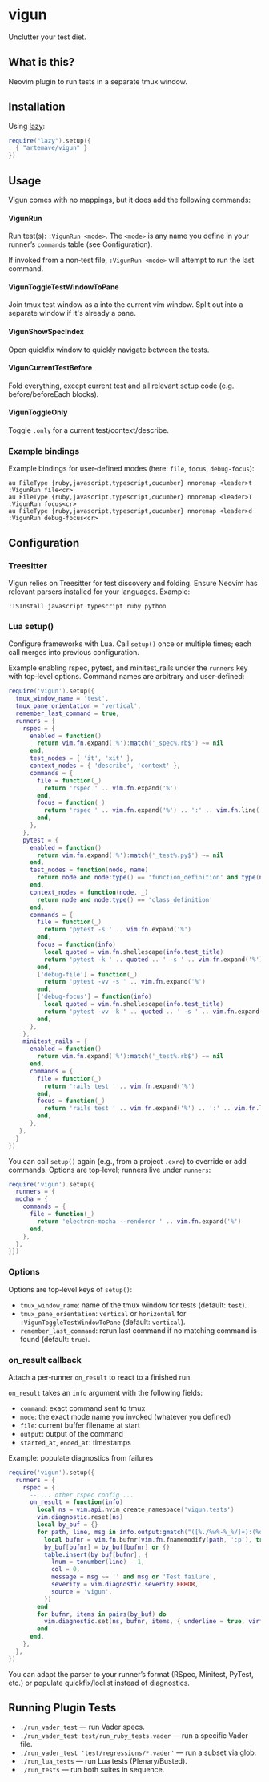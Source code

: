 # vigun
Unclutter your test diet.

## What is this?

Neovim plugin to run tests in a separate tmux window.

## Installation

Using [lazy](https://lazy.folke.io/):

```lua
require("lazy").setup({
  { "artemave/vigun" }
})
```

## Usage

Vigun comes with no mappings, but it does add the following commands:

#### VigunRun

Run test(s): `:VigunRun <mode>`. The `<mode>` is any name you define in your runner’s `commands` table (see Configuration).

If invoked from a non‑test file, `:VigunRun <mode>` will attempt to run the last command.

#### VigunToggleTestWindowToPane

Join tmux test window as a into the current vim window. Split out into a separate window if it's already a pane.

#### VigunShowSpecIndex

Open quickfix window to quickly navigate between the tests.

#### VigunCurrentTestBefore

Fold everything, except current test and all relevant setup code (e.g. before/beforeEach blocks).

#### VigunToggleOnly

Toggle `.only` for a current test/context/describe.

### Example bindings

Example bindings for user‑defined modes (here: `file`, `focus`, `debug-focus`):

```vim script
au FileType {ruby,javascript,typescript,cucumber} nnoremap <leader>t :VigunRun file<cr>
au FileType {ruby,javascript,typescript,cucumber} nnoremap <leader>T :VigunRun focus<cr>
au FileType {ruby,javascript,typescript,cucumber} nnoremap <leader>d :VigunRun debug-focus<cr>
```

## Configuration

### Treesitter

Vigun relies on Treesitter for test discovery and folding. Ensure Neovim has relevant parsers installed for your languages. Example:

```
:TSInstall javascript typescript ruby python
```

### Lua setup()

Configure frameworks with Lua. Call `setup()` once or multiple times; each call merges into previous configuration.

Example enabling rspec, pytest, and minitest_rails under the `runners` key with top‑level options. Command names are arbitrary and user‑defined:

```lua
require('vigun').setup({
  tmux_window_name = 'test',
  tmux_pane_orientation = 'vertical',
  remember_last_command = true,
  runners = {
    rspec = {
      enabled = function()
        return vim.fn.expand('%'):match('_spec%.rb$') ~= nil
      end,
      test_nodes = { 'it', 'xit' },
      context_nodes = { 'describe', 'context' },
      commands = {
        file = function(_)
          return 'rspec ' .. vim.fn.expand('%')
        end,
        focus = function(_)
          return 'rspec ' .. vim.fn.expand('%') .. ':' .. vim.fn.line('.')
        end,
      },
    },
    pytest = {
      enabled = function()
        return vim.fn.expand('%'):match('_test%.py$') ~= nil
      end,
      test_nodes = function(node, name)
        return node and node:type() == 'function_definition' and type(name) == 'string' and name:match('^test_') ~= nil
      end,
      context_nodes = function(node, _)
        return node and node:type() == 'class_definition'
      end,
      commands = {
        file = function(_)
          return 'pytest -s ' .. vim.fn.expand('%')
        end,
        focus = function(info)
          local quoted = vim.fn.shellescape(info.test_title)
          return 'pytest -k ' .. quoted .. ' -s ' .. vim.fn.expand('%')
        end,
        ['debug-file'] = function(_)
          return 'pytest -vv -s ' .. vim.fn.expand('%')
        end,
        ['debug-focus'] = function(info)
          local quoted = vim.fn.shellescape(info.test_title)
          return 'pytest -vv -k ' .. quoted .. ' -s ' .. vim.fn.expand('%')
        end,
      },
    },
    minitest_rails = {
      enabled = function()
        return vim.fn.expand('%'):match('_test%.rb$') ~= nil
      end,
      commands = {
        file = function(_)
          return 'rails test ' .. vim.fn.expand('%')
        end,
        focus = function(_)
          return 'rails test ' .. vim.fn.expand('%') .. ':' .. vim.fn.line('.')
        end,
      },
   },
  }
})
```

You can call `setup()` again (e.g., from a project `.exrc`) to override or add commands. Options are top‑level; runners live under `runners`:

```lua
require('vigun').setup({
  runners = {
  mocha = {
    commands = {
      file = function(_)
        return 'electron-mocha --renderer ' .. vim.fn.expand('%')
      end,
    },
  },
}})
```

### Options

Options are top‑level keys of `setup()`:

- `tmux_window_name`: name of the tmux window for tests (default: `test`).
- `tmux_pane_orientation`: `vertical` or `horizontal` for `:VigunToggleTestWindowToPane` (default: `vertical`).
- `remember_last_command`: rerun last command if no matching command is found (default: `true`).

### on_result callback

Attach a per‑runner `on_result` to react to a finished run.

`on_result` takes an `info` argument with the following fields:
  - `command`: exact command sent to tmux
  - `mode`: the exact mode name you invoked (whatever you defined)
  - `file`: current buffer filename at start
  - `output`: output of the command
  - `started_at`, `ended_at`: timestamps

Example: populate diagnostics from failures

```lua
require('vigun').setup({
  runners = {
    rspec = {
      -- ... other rspec config ...
      on_result = function(info)
        local ns = vim.api.nvim_create_namespace('vigun.tests')
        vim.diagnostic.reset(ns)
        local by_buf = {}
        for path, line, msg in info.output:gmatch("([%./%w%-%_%/]+):(%d+):%s*(.-)\n") do
          local bufnr = vim.fn.bufnr(vim.fn.fnamemodify(path, ':p'), true)
          by_buf[bufnr] = by_buf[bufnr] or {}
          table.insert(by_buf[bufnr], {
            lnum = tonumber(line) - 1,
            col = 0,
            message = msg ~= '' and msg or 'Test failure',
            severity = vim.diagnostic.severity.ERROR,
            source = 'vigun',
          })
        end
        for bufnr, items in pairs(by_buf) do
          vim.diagnostic.set(ns, bufnr, items, { underline = true, virtual_text = true })
        end
      end,
    },
  },
})
```

You can adapt the parser to your runner’s format (RSpec, Minitest, PyTest, etc.) or populate quickfix/loclist instead of diagnostics.

## Running Plugin Tests

- `./run_vader_test` — run Vader specs.
- `./run_vader_test test/run_ruby_tests.vader` — run a specific Vader file.
- `./run_vader_test 'test/regressions/*.vader'` — run a subset via glob.
- `./run_lua_tests` — run Lua tests (Plenary/Busted).
- `./run_tests` — run both suites in sequence.
